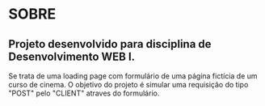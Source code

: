 # SOBRE

## Projeto desenvolvido para disciplina de Desenvolvimento WEB I.

Se trata de uma loading page com formulário de uma página fictícia de um curso de cinema. O objetivo do projeto é simular uma requisição do tipo "POST" pelo "CLIENT" atraves do formulário.  
